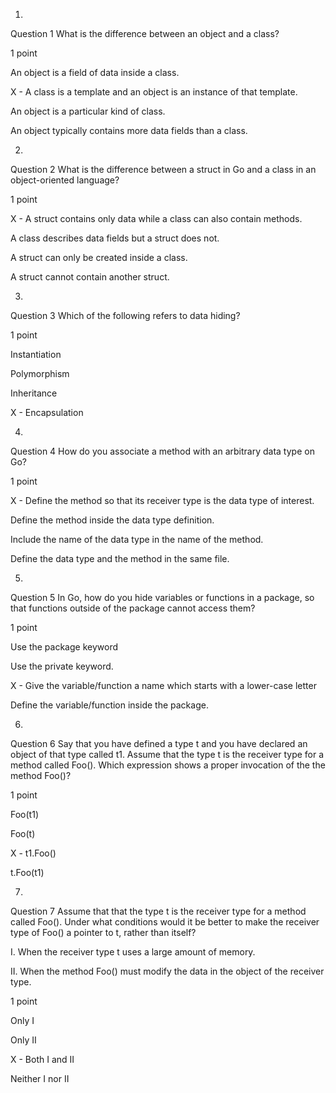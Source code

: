 1.
Question 1
What is the difference between an object and a class?

1 point

An object is a field of data inside a class.


X - A class is a template and an object is an instance of that template.


An object is a particular kind of class.


An object typically contains more data fields than a class.

2.
Question 2
What is the difference between a struct in Go and a class in an object-oriented language?

1 point

X - A struct contains only data while a class can also contain methods.


A class describes data fields but a struct does not.


A struct can only be created inside a class.


A struct cannot contain another struct.

3.
Question 3
Which of the following refers to data hiding?

1 point

Instantiation


Polymorphism


Inheritance


X - Encapsulation

4.
Question 4
How do you associate a method with an arbitrary data type on Go?

1 point

X - Define the method so that its receiver type is the data type of interest.


Define the method inside the data type definition.


Include the name of the data type in the name of the method.


Define the data type and the method in the same file.

5.
Question 5
In Go, how do you hide variables or functions in a package, so that functions outside of the package cannot access them?

1 point

Use the package keyword


Use the private keyword.


X - Give the variable/function a name which starts with a lower-case letter


Define the variable/function inside the package.

6.
Question 6
Say that you have defined a type t and you have declared an object of that type called t1. Assume that the type t is the receiver type for a method called Foo(). Which expression shows a proper invocation of the the method Foo()?

1 point

Foo(t1)


Foo(t)


X - t1.Foo()


t.Foo(t1)

7.
Question 7
Assume that that the type t is the receiver type for a method called Foo(). Under what conditions would it be better to make the receiver type of Foo() a pointer to t, rather than itself?

I. When the receiver type t uses a large amount of memory.

II. When the method Foo() must modify the data in the object of the receiver type.

1 point

Only I


Only II


X - Both I and II


Neither I nor II
